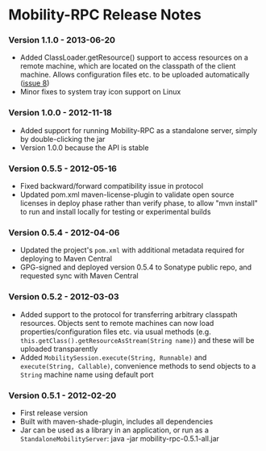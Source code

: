 # Mobility-RPC Release Notes #

### Version 1.1.0 - 2013-06-20 ###
  * Added ClassLoader.getResource() support to access resources on a remote machine, which are located on the classpath of the client machine. Allows configuration files etc. to be uploaded automatically ([issue 8](https://code.google.com/p/mobility-rpc/issues/detail?id=8))
  * Minor fixes to system tray icon support on Linux

### Version 1.0.0 - 2012-11-18 ###
  * Added support for running Mobility-RPC as a standalone server, simply by double-clicking the jar
  * Version 1.0.0 because the API is stable

### Version 0.5.5 - 2012-05-16 ###
  * Fixed backward/forward compatibility issue in protocol
  * Updated pom.xml maven-license-plugin to validate open source licenses in deploy phase rather than verify phase, to allow "mvn install" to run and install locally for testing or experimental builds

### Version 0.5.4 - 2012-04-06 ###
  * Updated the project's `pom.xml` with additional metadata required for deploying to Maven Central
  * GPG-signed and deployed version 0.5.4 to Sonatype public repo, and requested sync with Maven Central

### Version 0.5.2 - 2012-03-03 ###
  * Added support to the protocol for transferring arbitrary classpath resources. Objects sent to remote machines can now load properties/configuration files etc. via usual methods (e.g. `this.getClass().getResourceAsStream(String name)`) and these will be uploaded transparently
  * Added `MobilitySession.execute(String, Runnable)` and `execute(String, Callable)`, convenience methods to send objects to a `String` machine name using default port

### Version 0.5.1 - 2012-02-20 ###
  * First release version
  * Built with maven-shade-plugin, includes all dependencies
  * Jar can be used as a library in an application, or run as a `StandaloneMobilityServer`: java -jar mobility-rpc-0.5.1-all.jar